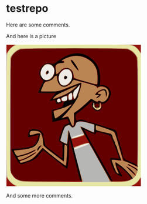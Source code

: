 # testrepo

Here are some comments.


And here is a picture


![some tag](https://github.com/GkAntonius/testrepo/blob/master/doc/ghandi1.png)


And some more comments.

